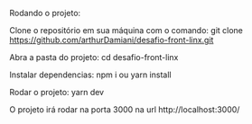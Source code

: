 Rodando o projeto:

Clone o repositório em sua máquina com o comando:
    git clone https://github.com/arthurDamiani/desafio-front-linx.git

Abra a pasta do projeto:
    cd desafio-front-linx

Instalar dependencias:
    npm i ou yarn install

Rodar o projeto:
    yarn dev

O projeto irá rodar na porta 3000 na url http://localhost:3000/
